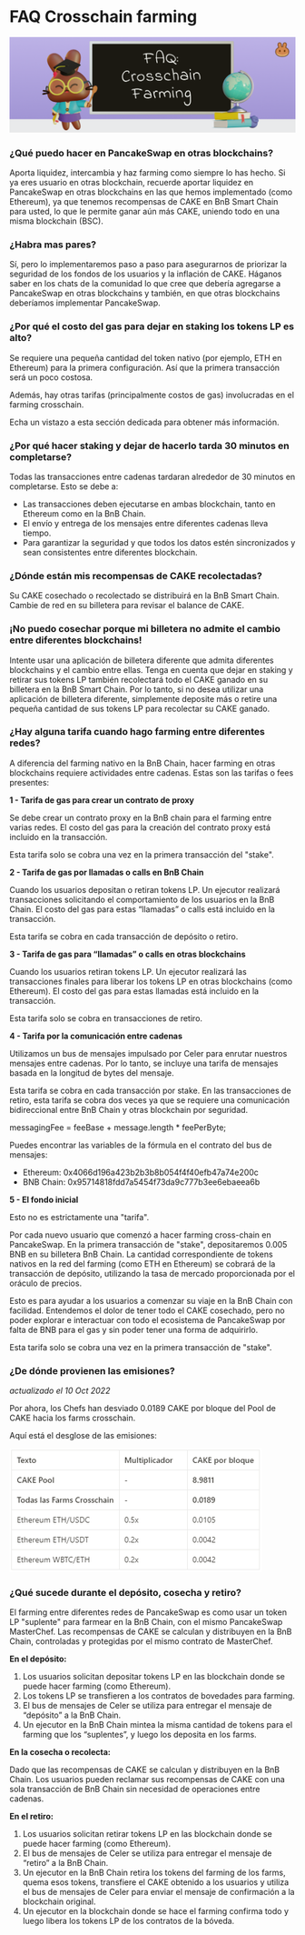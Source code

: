 # FAQ Crosschain farming

![](<../../../.gitbook/assets/0 (2) (2)>)

### **¿Qué puedo hacer en PancakeSwap en otras blockchains?** <a href="#_vp4dabm1sni3" id="_vp4dabm1sni3"></a>

Aporta liquidez, intercambia y haz farming como siempre lo has hecho. Si ya eres usuario en otras blockchain, recuerde aportar liquidez en PancakeSwap en otras blockchains en las que hemos implementado (como Ethereum), ya que tenemos recompensas de CAKE en BnB Smart Chain para usted, lo que le permite ganar aún más CAKE, uniendo todo en una misma blockchain (BSC).

### **¿Habra mas pares?** <a href="#_xls76paboov7" id="_xls76paboov7"></a>

Sí, pero lo implementaremos paso a paso para asegurarnos de priorizar la seguridad de los fondos de los usuarios y la inflación de CAKE. Háganos saber en los chats de la comunidad lo que cree que debería agregarse a PancakeSwap en otras blockchains y también, en que otras blockchains deberíamos implementar PancakeSwap.

### **¿Por qué el costo del gas para dejar en staking los tokens LP es alto?** <a href="#_i35ky39ztfx2" id="_i35ky39ztfx2"></a>

Se requiere una pequeña cantidad del token nativo (por ejemplo, ETH en Ethereum) para la primera configuración. Así que la primera transacción será un poco costosa.

Además, hay otras tarifas (principalmente costos de gas) involucradas en el farming crosschain.

Echa un vistazo a esta sección dedicada para obtener más información.

### **¿Por qué hacer staking y dejar de hacerlo tarda 30 minutos en completarse?** <a href="#_hvyzdrra7b8b" id="_hvyzdrra7b8b"></a>

Todas las transacciones entre cadenas tardaran alrededor de 30 minutos en completarse. Esto se debe a:

* Las transacciones deben ejecutarse en ambas blockchain, tanto en Ethereum como en la BnB Chain.
* El envío y entrega de los mensajes entre diferentes cadenas lleva tiempo.
* Para garantizar la seguridad y que todos los datos estén sincronizados y sean consistentes entre diferentes blockchain.

### **¿Dónde están mis recompensas de CAKE recolectadas?** <a href="#_buu4jfndd0dg" id="_buu4jfndd0dg"></a>

Su CAKE cosechado o recolectado se distribuirá en la BnB Smart Chain. Cambie de red en su billetera para revisar el balance de CAKE.

### **¡No puedo cosechar porque mi billetera no admite el cambio entre diferentes blockchains!** <a href="#_bena0tlorskz" id="_bena0tlorskz"></a>

Intente usar una aplicación de billetera diferente que admita diferentes blockchains y el cambio entre ellas. Tenga en cuenta que dejar en staking y retirar sus tokens LP también recolectará todo el CAKE ganado en su billetera en la BnB Smart Chain. Por lo tanto, si no desea utilizar una aplicación de billetera diferente, simplemente deposite más o retire una pequeña cantidad de sus tokens LP para recolectar su CAKE ganado.

### **¿Hay alguna tarifa cuando hago farming entre diferentes redes?** <a href="#_ikwb2ocixhef" id="_ikwb2ocixhef"></a>

A diferencia del farming nativo en la BnB Chain, hacer farming en otras blockchains requiere actividades entre cadenas. Estas son las tarifas o fees presentes:

**1 - Tarifa de gas para crear un contrato de proxy**

Se debe crear un contrato proxy en la BnB chain para el farming entre varias redes. El costo del gas para la creación del contrato proxy está incluido en la transacción.

Esta tarifa solo se cobra una vez en la primera transacción del "stake".

**2 - Tarifa de gas por llamadas o calls en BnB Chain**

Cuando los usuarios depositan o retiran tokens LP. Un ejecutor realizará transacciones solicitando el comportamiento de los usuarios en la BnB Chain. El costo del gas para estas “llamadas” o calls está incluido en la transacción.

Esta tarifa se cobra en cada transacción de depósito o retiro.

**3 - Tarifa de gas para “llamadas” o calls en otras blockchains**

Cuando los usuarios retiran tokens LP. Un ejecutor realizará las transacciones finales para liberar los tokens LP en otras blockchains (como Ethereum). El costo del gas para estas llamadas está incluido en la transacción.

Esta tarifa solo se cobra en transacciones de retiro.

**4 - Tarifa por la comunicación entre cadenas**

Utilizamos un bus de mensajes impulsado por Celer para enrutar nuestros mensajes entre cadenas. Por lo tanto, se incluye una tarifa de mensajes basada en la longitud de bytes del mensaje.

Esta tarifa se cobra en cada transacción por stake. En las transacciones de retiro, esta tarifa se cobra dos veces ya que se requiere una comunicación bidireccional entre BnB Chain y otras blockchain por seguridad.

messagingFee = feeBase + message.length \* feePerByte;

Puedes encontrar las variables de la fórmula en el contrato del bus de mensajes:

* Ethereum: 0x4066d196a423b2b3b8b054f4f40efb47a74e200c
* BNB Chain: 0x95714818fdd7a5454f73da9c777b3ee6ebaeea6b

**5 - El fondo inicial**

Esto no es estrictamente una "tarifa".

Por cada nuevo usuario que comenzó a hacer farming cross-chain en PancakeSwap. En la primera transacción de "stake", depositaremos 0.005 BNB en su billetera BnB Chain. La cantidad correspondiente de tokens nativos en la red del farming (como ETH en Ethereum) se cobrará de la transacción de depósito, utilizando la tasa de mercado proporcionada por el oráculo de precios.

Esto es para ayudar a los usuarios a comenzar su viaje en la BnB Chain con facilidad. Entendemos el dolor de tener todo el CAKE cosechado, pero no poder explorar e interactuar con todo el ecosistema de PancakeSwap por falta de BNB para el gas y sin poder tener una forma de adquirirlo.

Esta tarifa solo se cobra una vez en la primera transacción de "stake".

### **¿De dónde provienen las emisiones?** <a href="#_8ecfv27az56m" id="_8ecfv27az56m"></a>

_actualizado el 10 Oct 2022_

Por ahora, los Chefs han desviado 0.0189 CAKE por bloque del Pool de CAKE hacia los farms crosschain.

Aquí está el desglose de las emisiones:

![](<../../../.gitbook/assets/1 (3)>)

### **¿Qué sucede durante el depósito, cosecha y retiro?** <a href="#_vhmqxcrq5plk" id="_vhmqxcrq5plk"></a>

El farming entre diferentes redes de PancakeSwap es como usar un token LP "suplente" para farmear en la BnB Chain, con el mismo PancakeSwap MasterChef. Las recompensas de CAKE se calculan y distribuyen en la BnB Chain, controladas y protegidas por el mismo contrato de MasterChef.

**En el depósito:**

1. Los usuarios solicitan depositar tokens LP en las blockchain donde se puede hacer farming (como Ethereum).
2. Los tokens LP se transfieren a los contratos de bovedades para farming.
3. El bus de mensajes de Celer se utiliza para entregar el mensaje de “depósito” a la BnB Chain.
4. Un ejecutor en la BnB Chain mintea la misma cantidad de tokens para el farming que los “suplentes”, y luego los deposita en los farms.

**En la cosecha o recolecta:**

Dado que las recompensas de CAKE se calculan y distribuyen en la BnB Chain. Los usuarios pueden reclamar sus recompensas de CAKE con una sola transacción de BnB Chain sin necesidad de operaciones entre cadenas.

**En el retiro:**

1. Los usuarios solicitan retirar tokens LP en las blockchain donde se puede hacer farming (como Ethereum).
2. El bus de mensajes de Celer se utiliza para entregar el mensaje de “retiro” a la BnB Chain.
3. Un ejecutor en la BnB Chain retira los tokens del farming de los farms, quema esos tokens, transfiere el CAKE obtenido a los usuarios y utiliza el bus de mensajes de Celer para enviar el mensaje de confirmación a la blockchain original.
4. Un ejecutor en la blockchain donde se hace el farming confirma todo y luego libera los tokens LP de los contratos de la bóveda.
